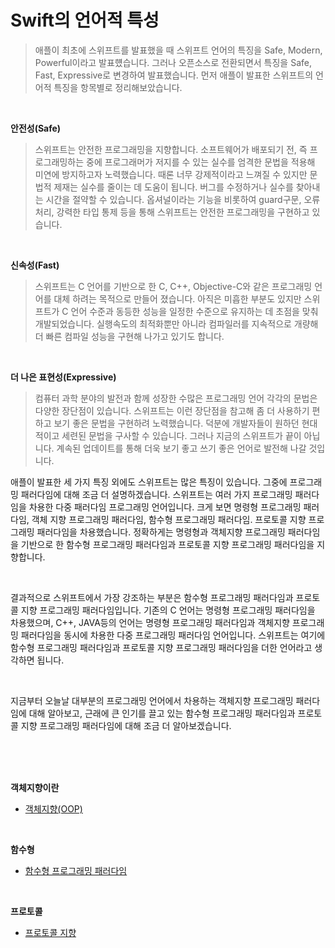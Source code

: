 # Swift의 언어적 특성
>애플이 최초에 스위프트를 발표했을 때 스위프트 언어의 특징을 Safe, Modern, Powerful이라고 발표헀습니다. 그러나 오픈소스로 전환되면서 특징을 Safe, Fast, Expressive로 변경하여 발표했습니다. 먼저 애플이 발표한 스위프트의 언어적 특징을 항목별로 정리해보았습니다. 

<br>

**안전성(Safe)**
>스위프트는 안전한 프로그래밍을 지향합니다. 소프트웨어가 배포되기 전, 즉 프로그래밍하는 중에 프로그래머가 저지를 수 있는 실수를 엄격한 문법을 적용해 미연에 방지하고자 노력했습니다. 때론 너무 강제적이라고 느껴질 수 있지만 문법적 제재는 실수를 줄이는 데 도움이 됩니다. 버그를 수정하거나 실수를 찾아내는 시간을 절약할 수 있습니다. 옵셔널이라는 기능을 비롯하여 guard구문, 오류처리, 강력한 타입 통제 등을 통해 스위프트는 안전한  프로그래밍을 구현하고 있습니다.

<br>

**신속성(Fast)**
> 스위프트는 C 언어를 기반으로 한 C, C++, Objective-C와 같은 프로그래밍 언어를 대체 하려는 목적으로 만들어 졌습니다. 아직은 미흡한 부분도 있지만 스위프트가 C 언어 수준과 동등한 성능을 일정한 수준으로 유지하는 데 초점을 맞춰 개발되었습니다. 실행속도의 최적화뿐만 아니라 컴파일러를 지속적으로 개량해 더 빠른 컴파일 성능을 구현해 나가고 있기도 합니다.

<br>

**더 나은 표현성(Expressive)**
> 컴퓨터 과학 분야의 발전과 함께 성장한 수많은 프로그래밍 언어 각각의 문법은 다양한 장단점이 있습니다. 스위프트는 이런 장단점을 참고해 좀 더 사용하기 편하고 보기 좋은 문법을 구현하려 노력했습니다. 덕분에 개발자들이 원하던 현대적이고 세련된 문법을 구사할 수 있습니다. 그러나 지금의 스위프트가 끝이 아닙니다. 계속된 업데이트를 통해 더욱 보기 좋고 쓰기 좋은 언어로 발전해 나갈 것입니다.

애플이 발표한 세 가지 특징 외에도 스위프트는 많은 특징이 있습니다. 그중에 프로그래밍 패러다임에 대해 조금 더 설명하겠습니다. 스위프트는 여러 가지 프로그래밍 패러다임을 차용한 다중 패러다임 프로그래밍 언어입니다. 크게 보면 명령형 프로그래밍 패러다임, 객체 지향 프로그래밍 패러다임, 함수형 프로그래밍 패러다임. 프로토콜 지향 프로그래밍 패러다임을 차용했습니다. 정확하게는 명령형과 객체지향 프로그래밍 패러다임을 기반으로 한 함수형 프로그래밍 패러다임과 프로토콜 지향 프로그래밍 패러다임을 지향합니다.

<br>

결과적으로 스위프트에서 가장 강조하는 부분은 함수형 프로그래밍 패러다임과 프로토콜 지향 프로그래밍 패러다임입니다.
기존의 C 언어는 명령형 프로그래밍 패러다임을 차용했으며, C++, JAVA등의 언어는 명령형 프로그래밍 패러다임과 객체지향 프로그래밍 패러다임을 동시에 차용한 다중 프로그래밍 패러다임 언어입니다. 스위프트는 여기에 함수형 프로그래밍 패러다임과 프로토콜 지향 프로그래밍 
패러다임을 더한 언어라고 생각하면 됩니다.

<br>

지금부터 오늘날 대부분의 프로그래밍 언어에서 차용하는 객체지향 프로그래밍 패러다임에 대해 알아보고, 근래에 큰 인기를 끌고 있는 함수형 프로그래밍 패러다임과 프로토콜 지향 프로그래밍 패러다임에 대해 조금 더 알아보겠습니다.

<br><br><br>

**객체지향이란**

- [객체지향(OOP)](https://github.com/JiHoonAHN/TIL/blob/main/%20swift/what%20is%20Swift/%20Object%20Oriented%20Programing.md)

<br>


**함수형**


- [함수형 프로그래밍 패러다임](https://github.com/JiHoonAHN/TIL/blob/main/%20swift/what%20is%20Swift/Functional%20Programming%20Paradigm.md)

<br>


**프로토콜**


 - [프로토콜 지향](https://github.com/JiHoonAHN/TIL/blob/main/%20swift/what%20is%20Swift/Protocol%20Oriented.md)
